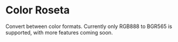 # Color Roseta

Convert between color formats.
Currently only RGB888 to BGR565 is supported, with more features coming soon.
